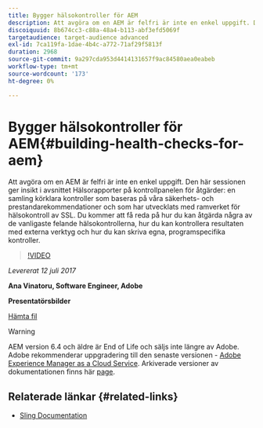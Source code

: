 ```yaml
---
title: Bygger hälsokontroller för AEM
description: Att avgöra om en AEM är felfri är inte en enkel uppgift. Den här sessionen ger insikter i avsnittet Hälsorapporter på kontrollpanelen för åtgärder.
discoiquuid: 8b674cc3-c88a-48a4-b113-abf3efd5069f
targetaudience: target-audience advanced
exl-id: 7ca119fa-1dae-4b4c-a772-71af29f5813f
duration: 2968
source-git-commit: 9a297cda953d4414131657f9ac84580aea0eabeb
workflow-type: tm+mt
source-wordcount: '173'
ht-degree: 0%

---
```


# Bygger hälsokontroller för AEM{#building-health-checks-for-aem}

Att avgöra om en AEM är felfri är inte en enkel uppgift. Den här sessionen ger insikt i avsnittet Hälsorapporter på kontrollpanelen för åtgärder: en samling körklara kontroller som baseras på våra säkerhets- och prestandarekommendationer och som har utvecklats med ramverket för hälsokontroll av SSL. Du kommer att få reda på hur du kan åtgärda några av de vanligaste felande hälsokontrollerna, hur du kan kontrollera resultaten med externa verktyg och hur du kan skriva egna, programspecifika kontroller.

>[!VIDEO](https://video.tv.adobe.com/v/19026/?quality=9)

*Levererat 12 juli 2017*

**Ana Vinatoru, Software Engineer, Adobe**

**Presentatörsbilder**

[Hämta fil](assets/aem-gems-health-checks-for-aem.pdf)

>[!WARNING]
>
>AEM version 6.4 och äldre är End of Life och säljs inte längre av Adobe.  Adobe rekommenderar uppgradering till den senaste versionen - [Adobe Experience Manager as a Cloud Service](https://experienceleague.adobe.com/docs/experience-manager-cloud-service.html).  Arkiverade versioner av dokumentationen finns här [page](https://experienceleague.adobe.com/docs/experience-manager-release-information/aem-release-updates/previous-updates/aem-previous-versions.html).

## Relaterade länkar {#related-links}

* [Sling Documentation](https://sling.apache.org/documentation/bundles/sling-health-check-tool.html)
